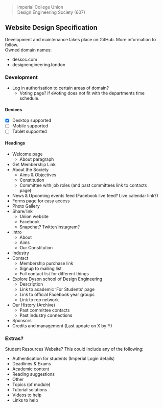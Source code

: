 > Imperial College Union  
> Design Engineering Society (607)

## Website Design Specification

Development and maintenance takes place on GitHub. More information to follow.  
Owned domain names:
- dessoc.com
- designengineering.london

### Development

- Log in authorisation to certain areas of domain?
  - Voting page? if eVoting does not fit with the departments time schedule.

#### Devices
- [x] Desktop supported
- [ ] Mobile supported
- [ ] Tablet supported

#### Headings
- Welcome page
  - About paragraph
- Get Membership Link
- About the Society
  - Aims & Objectives
  - Constitution
  - Committee with job roles (and past committees link to contacts page)
- News & Upcoming events feed (Facebook live feed? Live calendar link?)
- Forms page for easy access
- Photo Gallery
- Share/link
  - Union website
  - Facebook
  - Snapchat? Twitter/instagram?
- Intro
  - About
  - Aims
  - Our Constitution
- Industry
- Contact
  - Membership purchase link
  - Signup to mailing list
  - Full contact list for different things
- Explore Dyson school of Design Engineering
  - Description
  - Link to academic ‘For Students’ page
  - Link to official Facebook year groups
  - Link to rep network
- Our History (Archive)
  - Past committee contacts
  - Past industry connections
- Sponsors
- Credits and management (Last update on X by Y)

### Extras?

Student Resources Website? This could include any of the following:
- Authentication for students (Imperial Login details)
- Deadlines & Exams
- Academic content
- Reading suggestions
- Other
- Topics (of module)
- Tutorial solutions
- Videos to help
- Links to help
